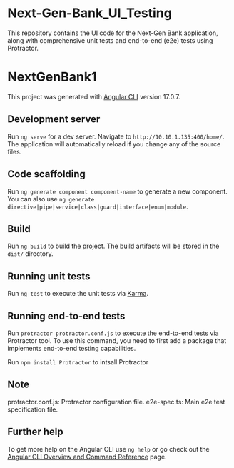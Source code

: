 # Next-Gen-Bank_UI_Testing
This repository contains the UI code for the Next-Gen Bank application, along with comprehensive unit tests and end-to-end (e2e) tests using Protractor. 

# NextGenBank1
 
This project was generated with [Angular CLI](https://github.com/angular/angular-cli) version 17.0.7.
 
## Development server
 
Run `ng serve` for a dev server. Navigate to `http://10.10.1.135:400/home/`. The application will automatically reload if you change any of the source files.
 
## Code scaffolding
 
Run `ng generate component component-name` to generate a new component. You can also use `ng generate directive|pipe|service|class|guard|interface|enum|module`.
 
## Build
 
Run `ng build` to build the project. The build artifacts will be stored in the `dist/` directory.
 
## Running unit tests
 
Run `ng test` to execute the unit tests via [Karma](https://karma-runner.github.io).
 
## Running end-to-end tests
 
Run `protractor protractor.conf.js` to execute the end-to-end tests via Protractor tool. To use this command, you need to first add a package that implements end-to-end testing capabilities.

Run `npm install Protractor` to intsall Protractor 

## Note
protractor.conf.js: Protractor configuration file.
e2e-spec.ts: Main e2e test specification file.
 
## Further help
 
To get more help on the Angular CLI use `ng help` or go check out the [Angular CLI Overview and Command Reference](https://angular.io/cli) page.

